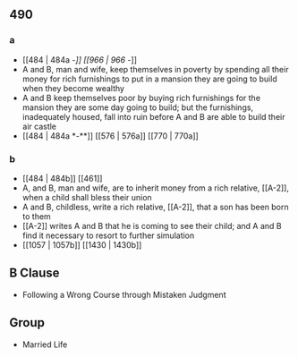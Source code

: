 ## 490
### a
- [[484 | 484a -*]] [[966 | 966 -*]] 
- A and B, man and wife, keep themselves in poverty by spending  all their money for rich furnishings to put in a mansion they are going to build when they become wealthy
- A and B keep themselves poor by buying rich furnishings for the mansion they are some day going to build; but the furnishings, inadequately housed, fall into ruin before A and B are able to build their air castle
- [[484 | 484a *-**]] [[576 | 576a]] [[770 | 770a]] 

### b
- [[484 | 484b]] [[461]] 
- A, and B, man and wife, are to inherit money from a rich relative, [[A-2]], when a child shall bless their union
- A and B, childless, write a rich relative, [[A-2]], that a son has been born to them
- [[A-2]] writes A and B that he is coming to see their child; and A and B find it necessary to resort to further simulation
- [[1057 | 1057b]] [[1430 | 1430b]] 

## B Clause
- Following a Wrong Course through Mistaken Judgment

## Group
- Married Life

